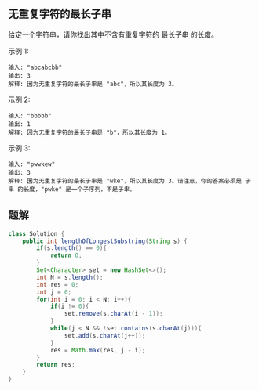 
## 无重复字符的最长子串

给定一个字符串，请你找出其中不含有重复字符的 最长子串 的长度。

示例 1:

    输入: "abcabcbb"
    输出: 3
    解释: 因为无重复字符的最长子串是 "abc"，所以其长度为 3。
示例 2:

    输入: "bbbbb"
    输出: 1
    解释: 因为无重复字符的最长子串是 "b"，所以其长度为 1。
示例 3:

    输入: "pwwkew"
    输出: 3
    解释: 因为无重复字符的最长子串是 "wke"，所以其长度为 3。请注意，你的答案必须是 子串 的长度，"pwke" 是一个子序列，不是子串。

## 题解

```java
class Solution {
    public int lengthOfLongestSubstring(String s) {
        if(s.length() == 0){
            return 0;
        }
        Set<Character> set = new HashSet<>();
        int N = s.length();
        int res = 0;
        int j = 0;
        for(int i = 0; i < N; i++){
            if(i != 0){
                set.remove(s.charAt(i - 1));
            }
            while(j < N && !set.contains(s.charAt(j))){
                set.add(s.charAt(j++));
            }
            res = Math.max(res, j - i);
        }
        return res;
    }
}
```
